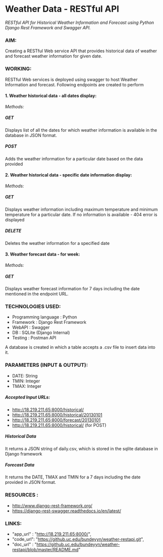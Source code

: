 # Weather Data - RESTful API
_RESTful API for Historical Weather Information and Forecast using Python Django Rest Framework and Swagger API._

### AIM:
Creating a RESTful Web service API that provides historical data of weather and forecast weather information for given date.

### WORKING:

RESTful Web services is deployed using swagger to host Weather Information and forecast. Following endpoints are created to perform

#### 1.	Weather historical data - all dates display:

_Methods:_

##### GET 
Displays list of all the dates for which weather information is available in the database in JSON format. 

##### POST
Adds the weather information for a particular date based on the data provided

#### 2.	Weather historical data - specific date information display:

_Methods:_

##### GET
Displays weather information including maximum temperature and minimum temperature for a particular date. 
If no information is available - 404 error is displayed

##### DELETE
Deletes the weather information for a specified date

#### 3.	Weather forecast data - for week:

_Methods:_

##### GET
Displays weather forecast information for 7 days including the date mentioned in the endpoint URL.

### TECHNOLOGIES USED:

* Programming language : Python
* Framework :  		Django Rest Framework
* WebAPI : 			Swagger
* DB     : 			SQLite (Django Internal)
* Testing :			Postman API

A database is created in which a table accepts a .csv file to insert data into it.

### PARAMETERS (INPUT & OUTPUT):

* DATE: String
* TMIN:  Integer
* TMAX: Integer

##### Accepted Input URLs: 
* http://18.219.211.65:8000/historical/
* http://18.219.211.65:8000/historical/20130101
* http://18.219.211.65:8000/forecast/20130101
* http://18.219.211.65:8000/historical/<with data> (for POST)


##### Historical Data
It returns a JSON string of daily.csv, which is stored in the sqlite database in Django framework

##### Forecast Data
It returns the DATE, TMAX and TMIN for a 7 days including the date provided in JSON format.

### RESOURCES :

* http://www.django-rest-framework.org/
* https://django-rest-swagger.readthedocs.io/en/latest/

### LINKS:
* "app_url"  :   	"http://18.219.211.65:8000/", 
* "code_url": 	"https://github.uc.edu/bundeyyn/weather-restapi.git", 
* "doc_url"  : 	"https://github.uc.edu/bundeyyn/weather-restapi/blob/master/README.md"
